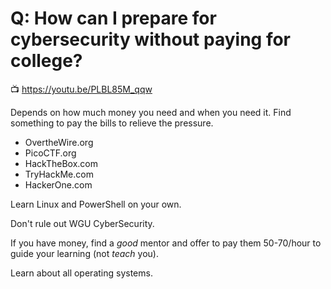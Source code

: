 # Q: How can I prepare for cybersecurity without paying for college?

📺 <https://youtu.be/PLBL85M_qqw>

Depends on how much money you need and when you need it. Find something to pay the bills to relieve the pressure.

* OvertheWire.org
* PicoCTF.org
* HackTheBox.com
* TryHackMe.com
* HackerOne.com

Learn Linux and PowerShell on your own.

Don't rule out WGU CyberSecurity.

If you have money, find a *good* mentor and offer to pay them 50-70/hour to guide your learning (not *teach* you).

Learn about all operating systems.
